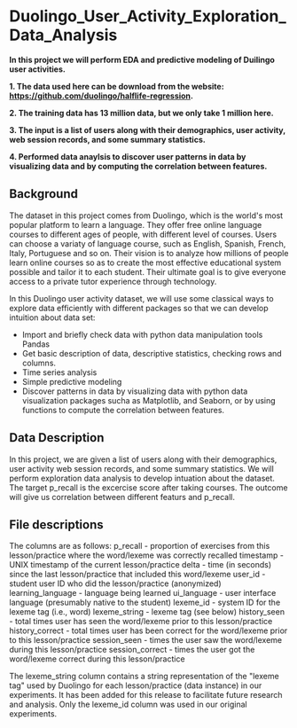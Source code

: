 # Duolingo_User_Activity_Exploration_Data_Analysis

**In this project we will perform EDA and predictive modeling of Duilingo user activities.**

**1. The data used here can be download from the website: https://github.com/duolingo/halflife-regression.**

**2. The training data has 13 million data, but we only take 1 million here.**

**3. The input is a list of users along with their demographics, user activity, web session records, and some summary statistics.**

**4. Performed data anaylsis to discover user patterns in data by visualizing data and by computing the correlation between features.**

## Background
The dataset in this project comes from Duolingo, which is the world's most popular platform to learn a language. They offer free online language courses to different ages of people, with different level of courses. Users can choose a variaty of language course, such as English, Spanish, French, Italy, Portuguese and so on. Their vision is to analyze how millions of people learn online courses so as to create the most effective educational system possible and tailor it to each student. Their ultimate goal is to give everyone access to a private tutor experience through technology.

In this Duolingo user activity dataset, we will use some classical ways to explore data efficiently with different packages so that we can develop intuition about data set:
* Import and briefly check data with python data manipulation tools Pandas
* Get basic description of data, descriptive statistics, checking rows and columns.
* Time series analysis
* Simple predictive modeling
* Discover patterns in data by visualizing data with python data visualization packages sucha as Matplotlib, and Seaborn, or by using functions to compute the correlation between features.

## Data Description
In this project, we are given a list of users along with their demographics, user activity web session records, and some summary statistics. We will perform exploration data analysis to develop intuation about the dataset. The target p_recall is the excercise score after taking courses. The outcome will give us correlation between different featurs and p_recall.

## File descriptions
The columns are as follows:
p_recall - proportion of exercises from this lesson/practice where the word/lexeme was correctly recalled
timestamp - UNIX timestamp of the current lesson/practice
delta - time (in seconds) since the last lesson/practice that included this word/lexeme
user_id - student user ID who did the lesson/practice (anonymized)
learning_language - language being learned
ui_language - user interface language (presumably native to the student)
lexeme_id - system ID for the lexeme tag (i.e., word)
lexeme_string - lexeme tag (see below)
history_seen - total times user has seen the word/lexeme prior to this lesson/practice
history_correct - total times user has been correct for the word/lexeme prior to this lesson/practice
session_seen - times the user saw the word/lexeme during this lesson/practice
session_correct - times the user got the word/lexeme correct during this lesson/practice

The lexeme_string column contains a string representation of the "lexeme tag" used by Duolingo for each lesson/practice (data instance) in our experiments. It has been added for this release to facilitate future research and analysis. Only the lexeme_id column was used in our original experiments. 
